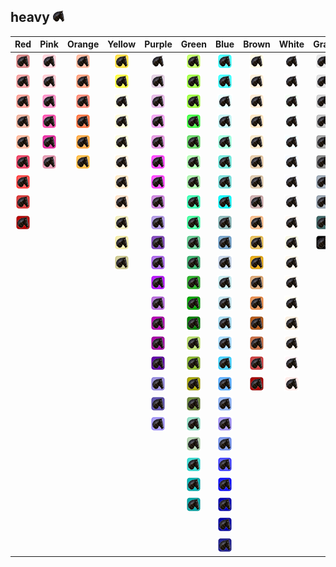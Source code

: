 ## heavy ![heavy](../../icons/units/heavy.png)
| Red | Pink | Orange | Yellow | Purple | Green | Blue | Brown | White | Gray |
|:-:|:-:|:-:|:-:|:-:|:-:|:-:|:-:|:-:|:-:|
| ![IndianRed](../../icons/units/heavy/IndianRed.png) | ![Pink](../../icons/units/heavy/Pink.png) | ![LightSalmon](../../icons/units/heavy/LightSalmon.png) | ![Gold](../../icons/units/heavy/Gold.png) | ![Lavender](../../icons/units/heavy/Lavender.png) | ![GreenYellow](../../icons/units/heavy/GreenYellow.png) | ![Aqua](../../icons/units/heavy/Aqua.png) | ![Cornsilk](../../icons/units/heavy/Cornsilk.png) | ![White](../../icons/units/heavy/White.png) | ![Gainsboro](../../icons/units/heavy/Gainsboro.png) |
| ![LightCoral](../../icons/units/heavy/LightCoral.png) | ![LightPink](../../icons/units/heavy/LightPink.png) | ![Coral](../../icons/units/heavy/Coral.png) | ![Yellow](../../icons/units/heavy/Yellow.png) | ![Thistle](../../icons/units/heavy/Thistle.png) | ![Chartreuse](../../icons/units/heavy/Chartreuse.png) | ![Cyan](../../icons/units/heavy/Cyan.png) | ![BlanchedAlmond](../../icons/units/heavy/BlanchedAlmond.png) | ![Snow](../../icons/units/heavy/Snow.png) | ![LightGray](../../icons/units/heavy/LightGray.png) |
| ![Salmon](../../icons/units/heavy/Salmon.png) | ![HotPink](../../icons/units/heavy/HotPink.png) | ![Tomato](../../icons/units/heavy/Tomato.png) | ![LightYellow](../../icons/units/heavy/LightYellow.png) | ![Plum](../../icons/units/heavy/Plum.png) | ![LawnGreen](../../icons/units/heavy/LawnGreen.png) | ![LightCyan](../../icons/units/heavy/LightCyan.png) | ![Bisque](../../icons/units/heavy/Bisque.png) | ![HoneyDew](../../icons/units/heavy/HoneyDew.png) | ![Silver](../../icons/units/heavy/Silver.png) |
| ![DarkSalmon](../../icons/units/heavy/DarkSalmon.png) | ![DeepPink](../../icons/units/heavy/DeepPink.png) | ![OrangeRed](../../icons/units/heavy/OrangeRed.png) | ![LemonChiffon](../../icons/units/heavy/LemonChiffon.png) | ![Violet](../../icons/units/heavy/Violet.png) | ![Lime](../../icons/units/heavy/Lime.png) | ![PaleTurquoise](../../icons/units/heavy/PaleTurquoise.png) | ![NavajoWhite](../../icons/units/heavy/NavajoWhite.png) | ![MintCream](../../icons/units/heavy/MintCream.png) | ![DarkGray](../../icons/units/heavy/DarkGray.png) |
| ![LightSalmon](../../icons/units/heavy/LightSalmon.png) | ![MediumVioletRed](../../icons/units/heavy/MediumVioletRed.png) | ![DarkOrange](../../icons/units/heavy/DarkOrange.png) | ![LightGoldenrodYellow](../../icons/units/heavy/LightGoldenrodYellow.png) | ![Orchid](../../icons/units/heavy/Orchid.png) | ![LimeGreen](../../icons/units/heavy/LimeGreen.png) | ![Aquamarine](../../icons/units/heavy/Aquamarine.png) | ![Wheat](../../icons/units/heavy/Wheat.png) | ![Azure](../../icons/units/heavy/Azure.png) | ![Gray](../../icons/units/heavy/Gray.png) |
| ![Crimson](../../icons/units/heavy/Crimson.png) | ![PaleVioletRed](../../icons/units/heavy/PaleVioletRed.png) | ![Orange](../../icons/units/heavy/Orange.png) | ![PapayaWhip](../../icons/units/heavy/PapayaWhip.png) | ![Fuchsia](../../icons/units/heavy/Fuchsia.png) | ![PaleGreen](../../icons/units/heavy/PaleGreen.png) | ![Turquoise](../../icons/units/heavy/Turquoise.png) | ![BurlyWood](../../icons/units/heavy/BurlyWood.png) | ![AliceBlue](../../icons/units/heavy/AliceBlue.png) | ![DimGray](../../icons/units/heavy/DimGray.png) |
| ![Red](../../icons/units/heavy/Red.png) | | | ![Moccasin](../../icons/units/heavy/Moccasin.png) | ![Magenta](../../icons/units/heavy/Magenta.png) | ![LightGreen](../../icons/units/heavy/LightGreen.png) | ![MediumTurquoise](../../icons/units/heavy/MediumTurquoise.png) | ![Tan](../../icons/units/heavy/Tan.png) | ![GhostWhite](../../icons/units/heavy/GhostWhite.png) | ![LightSlateGray](../../icons/units/heavy/LightSlateGray.png) |
| ![FireBrick](../../icons/units/heavy/FireBrick.png) | | | ![PeachPuff](../../icons/units/heavy/PeachPuff.png) | ![MediumOrchid](../../icons/units/heavy/MediumOrchid.png) | ![MediumSpringGreen](../../icons/units/heavy/MediumSpringGreen.png) | ![DarkTurquoise](../../icons/units/heavy/DarkTurquoise.png) | ![RosyBrown](../../icons/units/heavy/RosyBrown.png) | ![WhiteSmoke](../../icons/units/heavy/WhiteSmoke.png) | ![SlateGray](../../icons/units/heavy/SlateGray.png) |
| ![DarkRed](../../icons/units/heavy/DarkRed.png) | | | ![PaleGoldenrod](../../icons/units/heavy/PaleGoldenrod.png) | ![MediumPurple](../../icons/units/heavy/MediumPurple.png) | ![SpringGreen](../../icons/units/heavy/SpringGreen.png) | ![CadetBlue](../../icons/units/heavy/CadetBlue.png) | ![SandyBrown](../../icons/units/heavy/SandyBrown.png) | ![SeaShell](../../icons/units/heavy/SeaShell.png) | ![DarkSlateGray](../../icons/units/heavy/DarkSlateGray.png) |
| | | | ![Khaki](../../icons/units/heavy/Khaki.png) | ![RebeccaPurple](../../icons/units/heavy/RebeccaPurple.png) | ![MediumSeaGreen](../../icons/units/heavy/MediumSeaGreen.png) | ![SteelBlue](../../icons/units/heavy/SteelBlue.png) | ![Goldenrod](../../icons/units/heavy/Goldenrod.png) | ![Beige](../../icons/units/heavy/Beige.png) | ![Black](../../icons/units/heavy/Black.png) |
| | | | ![DarkKhaki](../../icons/units/heavy/DarkKhaki.png) | ![BlueViolet](../../icons/units/heavy/BlueViolet.png) | ![SeaGreen](../../icons/units/heavy/SeaGreen.png) | ![LightSteelBlue](../../icons/units/heavy/LightSteelBlue.png) | ![DarkGoldenrod](../../icons/units/heavy/DarkGoldenrod.png) | ![OldLace](../../icons/units/heavy/OldLace.png) | |
| | | | | ![DarkViolet](../../icons/units/heavy/DarkViolet.png) | ![ForestGreen](../../icons/units/heavy/ForestGreen.png) | ![PowderBlue](../../icons/units/heavy/PowderBlue.png) | ![Peru](../../icons/units/heavy/Peru.png) | ![FloralWhite](../../icons/units/heavy/FloralWhite.png) | |
| | | | | ![DarkOrchid](../../icons/units/heavy/DarkOrchid.png) | ![Green](../../icons/units/heavy/Green.png) | ![LightBlue](../../icons/units/heavy/LightBlue.png) | ![Chocolate](../../icons/units/heavy/Chocolate.png) | ![Ivory](../../icons/units/heavy/Ivory.png) | |
| | | | | ![DarkMagenta](../../icons/units/heavy/DarkMagenta.png) | ![DarkGreen](../../icons/units/heavy/DarkGreen.png) | ![SkyBlue](../../icons/units/heavy/SkyBlue.png) | ![SaddleBrown](../../icons/units/heavy/SaddleBrown.png) | ![AntiqueWhite](../../icons/units/heavy/AntiqueWhite.png) | |
| | | | | ![Purple](../../icons/units/heavy/Purple.png) | ![YellowGreen](../../icons/units/heavy/YellowGreen.png) | ![LightSkyBlue](../../icons/units/heavy/LightSkyBlue.png) | ![Sienna](../../icons/units/heavy/Sienna.png) | ![Linen](../../icons/units/heavy/Linen.png) | |
| | | | | ![Indigo](../../icons/units/heavy/Indigo.png) | ![OliveDrab](../../icons/units/heavy/OliveDrab.png) | ![DeepSkyBlue](../../icons/units/heavy/DeepSkyBlue.png) | ![Brown](../../icons/units/heavy/Brown.png) | ![LavenderBlush](../../icons/units/heavy/LavenderBlush.png) | |
| | | | | ![SlateBlue](../../icons/units/heavy/SlateBlue.png) | ![Olive](../../icons/units/heavy/Olive.png) | ![DodgerBlue](../../icons/units/heavy/DodgerBlue.png) | ![Maroon](../../icons/units/heavy/Maroon.png) | ![MistyRose](../../icons/units/heavy/MistyRose.png) | |
| | | | | ![DarkSlateBlue](../../icons/units/heavy/DarkSlateBlue.png) | ![DarkOliveGreen](../../icons/units/heavy/DarkOliveGreen.png) | ![CornflowerBlue](../../icons/units/heavy/CornflowerBlue.png) | | | |
| | | | | ![MediumSlateBlue](../../icons/units/heavy/MediumSlateBlue.png) | ![MediumAquamarine](../../icons/units/heavy/MediumAquamarine.png) | ![MediumSlateBlue](../../icons/units/heavy/MediumSlateBlue.png) | | | |
| | | | | | ![DarkSeaGreen](../../icons/units/heavy/DarkSeaGreen.png) | ![RoyalBlue](../../icons/units/heavy/RoyalBlue.png) | | | |
| | | | | | ![LightSeaGreen](../../icons/units/heavy/LightSeaGreen.png) | ![Blue](../../icons/units/heavy/Blue.png) | | | |
| | | | | | ![DarkCyan](../../icons/units/heavy/DarkCyan.png) | ![MediumBlue](../../icons/units/heavy/MediumBlue.png) | | | |
| | | | | | ![Teal](../../icons/units/heavy/Teal.png) | ![DarkBlue](../../icons/units/heavy/DarkBlue.png) | | | |
| | | | | | | ![Navy](../../icons/units/heavy/Navy.png) | | | |
| | | | | | | ![MidnightBlue](../../icons/units/heavy/MidnightBlue.png) | | | |